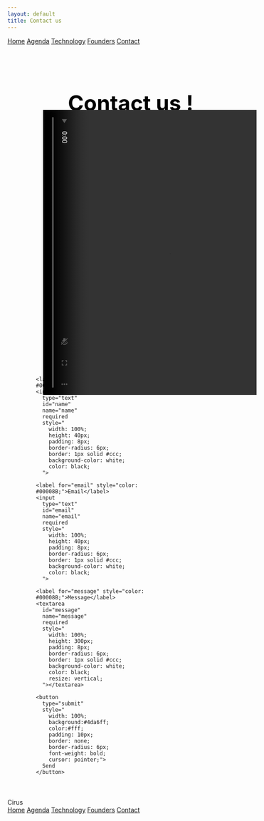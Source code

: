 ```yaml
---
layout: default
title: Contact us
---
```


<div class="background">
      <div class="nav-links">
    <a href="{{ site.baseurl }}/index_en.html">Home</a>
    <a href="{{ site.baseurl }}/about_en.html">Agenda</a>
    <a href="{{ site.baseurl }}/projects_en.html">Technology</a>
    <a href="{{ site.baseurl }}/gallery_en.html">Founders</a>
    <a href="{{ site.baseurl }}/contact_en.html">Contact</a>
  </div>

</div>

<h1 style="text-align:center;  padding: 34px 34px 34px 84px;color: black;font-size: 3rem">Contact us !</h1>
<div class="container_contact">

  <div class="video-box_contact">
    <video
    src="{{ site.baseurl }}/assets/video/contact.mp4"
    type="video/mp4"
    autoplay
    muted
    loop
    playsinline
    style="transform: rotate(90deg); width: 640px; height: 480px; object-fit: cover;"
  ></video>
  </div>

<form id="contact-form" style="flex: 1; padding: 24px 24px 24px 64px;">
  <div style="display: flex; flex-direction: column; align-items: flex-start; gap: 16px; width: 300px;">
    
    <label for="name" style="color: #00008B;">Name</label>
    <input 
      type="text" 
      id="name" 
      name="name" 
      required 
      style="
        width: 100%; 
        height: 40px; 
        padding: 8px; 
        border-radius: 6px; 
        border: 1px solid #ccc; 
        background-color: white;
        color: black;
      ">

    <label for="email" style="color: #00008B;">Email</label>
    <input 
      type="text" 
      id="email" 
      name="email" 
      required 
      style="
        width: 100%; 
        height: 40px; 
        padding: 8px; 
        border-radius: 6px; 
        border: 1px solid #ccc; 
        background-color: white;
        color: black;
      ">

    <label for="message" style="color: #00008B;">Message</label>
    <textarea 
      id="message" 
      name="message" 
      required 
      style="
        width: 100%; 
        height: 300px; 
        padding: 8px; 
        border-radius: 6px; 
        border: 1px solid #ccc; 
        background-color: white;
        color: black;
        resize: vertical;
      "></textarea>

    <button 
      type="submit" 
      style="
        width: 100%; 
        background:#4da6ff; 
        color:#fff; 
        padding: 10px; 
        border: none; 
        border-radius: 6px; 
        font-weight: bold; 
        cursor: pointer;">
      Send
    </button>
  </div>
</form>
</div>


<div class="nav-banner_banner ">
  <div class="banner-background-text">Cirus</div>
  <div class="nav-links_banner ">
    <a href="{{ site.baseurl }}/index_en.html">Home</a>
    <a href="{{ site.baseurl }}/about_en.html">Agenda</a>
    <a href="{{ site.baseurl }}/projects_en.html">Technology</a>
    <a href="{{ site.baseurl }}/gallery_en.html">Founders</a>
    <a href="{{ site.baseurl }}/contact_en.html">Contact</a>
  </div>
</div>

